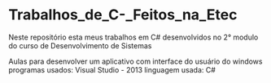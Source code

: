 # Trabalhos_de_C-_Feitos_na_Etec
Neste repositório esta meus trabalhos em C# desenvolvidos no 2° modulo do curso de Desenvolvimento de Sistemas

Aulas para desenvolver um aplicativo com interface do usuário do windows
programas usados: Visual Studio - 2013
linguagem usada: C#
